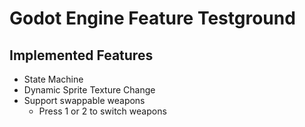 # Godot Engine Feature Testground

## Implemented Features
- State Machine
- Dynamic Sprite Texture Change
- Support swappable weapons
  - Press 1 or 2 to switch weapons
